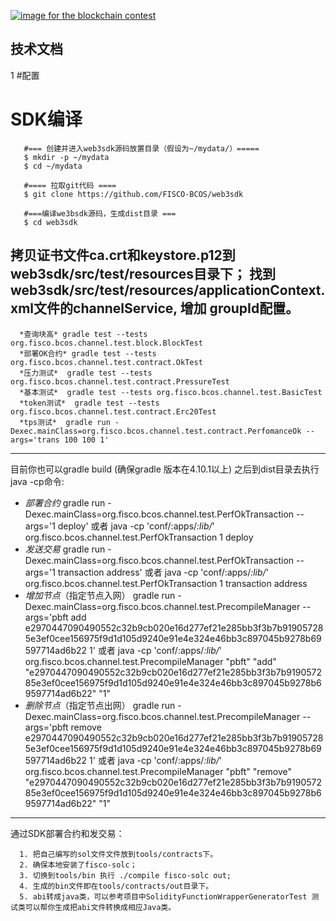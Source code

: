 [![image for the blockchain contest](https://github.com/FISCO-BCOS/FISCO-BCOS/blob/master/doc/imgs/application_contest.png "点击图片报名")](https://con.geekbang.org/)

## 技术文档

1 #配置
# SDK编译

       #=== 创建并进入web3sdk源码放置目录（假设为~/mydata/）=====
       $ mkdir -p ~/mydata
       $ cd ~/mydata

       #==== 拉取git代码 ====
       $ git clone https://github.com/FISCO-BCOS/web3sdk

       #===编译we3bsdk源码，生成dist目录 ===
       $ cd web3sdk

 拷贝证书文件ca.crt和keystore.p12到web3sdk/src/test/resources目录下；
找到 web3sdk/src/test/resources/applicationContext.xml文件的channelService,
增加<property name="groupId" value="1" /> groupId配置。
 ---
      *查询块高* gradle test --tests  org.fisco.bcos.channel.test.block.BlockTest
      *部署OK合约* gradle test --tests  org.fisco.bcos.channel.test.contract.OkTest
      *压力测试*  gradle test --tests  org.fisco.bcos.channel.test.contract.PressureTest
      *基本测试*  gradle test --tests org.fisco.bcos.channel.test.BasicTest
      *token测试*  gradle test --tests org.fisco.bcos.channel.test.contract.Erc20Test
      *tps测试*  gradle run -Dexec.mainClass=org.fisco.bcos.channel.test.contract.PerfomanceOk --args='trans 100 100 1'

---
  目前你也可以gradle build (确保gradle 版本在4.10.1以上) 之后到dist目录去执行java -cp命令:
- *部署合约*
            gradle run -Dexec.mainClass=org.fisco.bcos.channel.test.PerfOkTransaction --args='1 deploy'
           或者 java -cp 'conf/:apps/*:lib/*' org.fisco.bcos.channel.test.PerfOkTransaction 1 deploy
- *发送交易*
             gradle run -Dexec.mainClass=org.fisco.bcos.channel.test.PerfOkTransaction --args='1 transaction address'
            或者 java -cp 'conf/:apps/*:lib/*' org.fisco.bcos.channel.test.PerfOkTransaction 1 transaction address
- *增加节点*（指定节点入网）
            gradle run -Dexec.mainClass=org.fisco.bcos.channel.test.PrecompileManager --args='pbft add e2970447090490552c32b9cb020e16d277ef21e285bb3f3b7b919057285e3ef0cee156975f9d1d105d9240e91e4e324e46bb3c897045b9278b69597714ad6b22 1'
            或者 java -cp 'conf/:apps/*:lib/*' org.fisco.bcos.channel.test.PrecompileManager "pbft" "add" "e2970447090490552c32b9cb020e16d277ef21e285bb3f3b7b919057285e3ef0cee156975f9d1d105d9240e91e4e324e46bb3c897045b9278b69597714ad6b22" "1"
- *删除节点*（指定节点出网）
            gradle run -Dexec.mainClass=org.fisco.bcos.channel.test.PrecompileManager --args='pbft remove e2970447090490552c32b9cb020e16d277ef21e285bb3f3b7b919057285e3ef0cee156975f9d1d105d9240e91e4e324e46bb3c897045b9278b69597714ad6b22 1'
           或者 java -cp 'conf/:apps/*:lib/*' org.fisco.bcos.channel.test.PrecompileManager "pbft" "remove" "e2970447090490552c32b9cb020e16d277ef21e285bb3f3b7b919057285e3ef0cee156975f9d1d105d9240e91e4e324e46bb3c897045b9278b69597714ad6b22" "1"
---

 通过SDK部署合约和发交易：

      1. 把自己编写的sol文件文件放到tools/contracts下。
      2. 确保本地安装了fisco-solc；
      3. 切换到tools/bin 执行 ./compile fisco-solc out;
      4. 生成的bin文件即在tools/contracts/out目录下。
      5. abi转成java类，可以参考项目中SolidityFunctionWrapperGeneratorTest 测试类可以帮你生成把abi文件转换成相应Java类。
